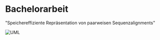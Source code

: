 # Bachelorarbeit
"Speichereffiziente Repräsentation von paarweisen Sequenzalignments"

![UML](https://raw.github.com/thorbenwiese/bachelorarbeit_wiese/master/UML.png "Struktur des Programms")
